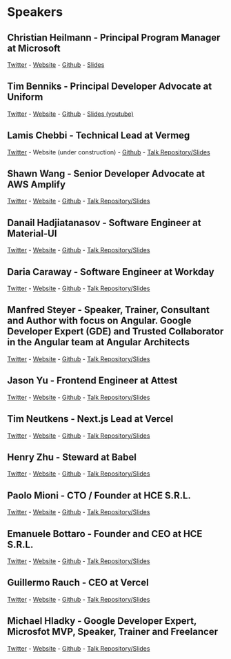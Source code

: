 # Speakers

## Christian Heilmann - Principal Program Manager at Microsoft
[Twitter](https://twitter.com/codepo8) - [Website](https://christianheilmann.com/) - [Github](https://github.com/codepo8) - [Slides](https://noti.st/codepo8/WM3UcI/javascript-web-tooling-now-and-tomorrow)


## Tim Benniks - Principal Developer Advocate at Uniform
[Twitter](https://twitter.com/timbenniks) - [Website](https://timbenniks.dev/) - [Github](https://github.com/timbenniks) - [Slides (youtube)](https://www.youtube.com/watch?v=YEzAod1sDdg)


## Lamis Chebbi - Technical Lead at Vermeg
[Twitter](https://twitter.com/LamisChebbi) - Website (under construction) - [Github](https://github.com/lamisChebbi) - [Talk Repository/Slides]()


## Shawn Wang - Senior Developer Advocate at AWS Amplify
[Twitter](https://twitter.com/swyx) - [Website](https://www.swyx.io/) - [Github](https://github.com/sw-yx/swyxdotio) - [Talk Repository/Slides](https://docs.google.com/presentation/d/1Dlow7gHNV6MeZ9CmZR0cbN_wfyIU6UcqBNZI4D6rObo/edit?usp=sharing)


## Danail Hadjiatanasov - Software Engineer at Material-UI
[Twitter]() - [Website]() - [Github]() - [Talk Repository/Slides]()


## Daria Caraway - Software Engineer at Workday
[Twitter](https://twitter.com/dariacaraway) - [Website](https://www.dariacaraway.com/) - [Github]() - [Talk Repository/Slides]()


## Manfred Steyer - Speaker, Trainer, Consultant and Author with focus on Angular. Google Developer Expert (GDE) and Trusted Collaborator in the Angular team at Angular Architects
[Twitter](https://twitter.com/ManfredSteyer) - [Website](https://www.softwarearchitekt.at/) - [Github](https://github.com/manfredsteyer) - [Talk Repository/Slides]()


## Jason Yu - Frontend Engineer at Attest
[Twitter](https://twitter.com/ycmjason) - [Website](https://www.ycmjason.com/) - [Github](https://github.com/ycmjason) - [Talk Repository/Slides]()


## Tim Neutkens - Next.js Lead at Vercel
[Twitter](https://twitter.com/timneutkens) - [Website](https://timn.tech/) - [Github](https://github.com/timneutkens) - [Talk Repository/Slides]()

## Henry Zhu - Steward at Babel
[Twitter](https://twitter.com/left_pad) - [Website](https://www.henryzoo.com/) - [Github](https://github.com/hzoo) - [Talk Repository/Slides]()


## Paolo Mioni - CTO / Founder at HCE S.R.L.
[Twitter](https://twitter.com/pmioni) - [Website]() - [Github](https://github.com/pmioni) - [Talk Repository/Slides]()


## Emanuele Bottaro - Founder and CEO at HCE S.R.L.
[Twitter](https://twitter.com/hcemanbot) - [Website]() - [Github]() - [Talk Repository/Slides]()


## Guillermo Rauch - CEO at Vercel
[Twitter](https://twitter.com/rauchg) - [Website](https://rauchg.com/) - [Github](https://github.com/rauchg) - [Talk Repository/Slides]()


## Michael Hladky - Google Developer Expert, Microsfot MVP, Speaker, Trainer and Freelancer
[Twitter]() - [Website]() - [Github]() - [Talk Repository/Slides]()

